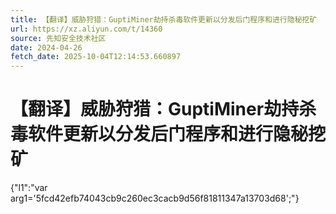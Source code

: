```yaml
---
title: 【翻译】威胁狩猎：GuptiMiner劫持杀毒软件更新以分发后门程序和进行隐秘挖矿
url: https://xz.aliyun.com/t/14360
source: 先知安全技术社区
date: 2024-04-26
fetch_date: 2025-10-04T12:14:53.660897
---
```


# 【翻译】威胁狩猎：GuptiMiner劫持杀毒软件更新以分发后门程序和进行隐秘挖矿

{"l1":"var arg1='5fcd42efb74043cb9c260ec3cacb9d56f81811347a13703d68';"}